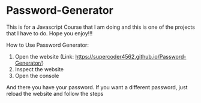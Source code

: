 # Password-Generator
This is for a Javascript Course that I am doing and this is one of the projects that I have to do. Hope you enjoy!!!

How to Use Password Generator:

1. Open the website (Link: https://supercoder4562.github.io/Password-Generator/)
2. Inspect the website
3. Open the console

And there you have your password. If you want a different password, just reload the website and follow the steps
